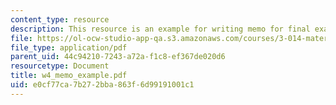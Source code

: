 ```yaml
---
content_type: resource
description: This resource is an example for writing memo for final exam.
file: https://ol-ocw-studio-app-qa.s3.amazonaws.com/courses/3-014-materials-laboratory-fall-2006/e0cf77ca7b272bba863f6d99191001c1_w4_memo_example.pdf
file_type: application/pdf
parent_uid: 44c94210-7243-a72a-f1c8-ef367de020d6
resourcetype: Document
title: w4_memo_example.pdf
uid: e0cf77ca-7b27-2bba-863f-6d99191001c1
---
```

